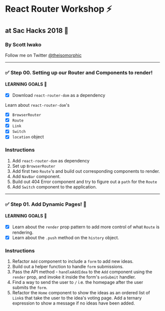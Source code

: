 # React Router Workshop ⚡️

## at Sac Hacks 2018 🚀

### By Scott Iwako

Follow me on Twitter [@theisomorphic](https://twitter.com/theisomorphic)

---

### ✅ Step 00. Setting up our Router and Components to render!

#### LEARNING GOALS 🥅

- [x] Download `react-router-dom` as a dependency

Learn about `react-router-dom`'s

- [x] `BrowserRouter`
- [x] `Route`
- [x] `Link`
- [x] `Switch`
- [x] `location` object

### Instructions

1. Add `react-router-dom` as dependency
2. Set up `BrowserRouter`
3. Add first two `Route`'s and build out corresponding components to render.
4. Add `NavBar` component.
5. Build out 404 Error component and try to figure out a `path` for the `Route`
6. Add `Switch` component to the application.

---

### ✅ Step 01. Add Dynamic Pages! 🚀

#### LEARNING GOALS 🥅

- [x] Learn about the `render` prop pattern to add more control of what `Route` is rendering.
- [x] Learn about the `.push` method on the `history` object.

### Instructions

1. Refactor `Add` component to include a `form` to add new ideas.
2. Build out a helper function to handle `form` submissions.
3. Pass the API method - `handleAddIdea` to the `Add` component using the `render` prop, and invoke it inside the form's `onSubmit` handler.
4. Find a way to send the user to `/` i.e. the homepage after the user submits the `form`.
5. Refactor the `Home` component to show the ideas as an ordered list of `Link`s that take the user to the idea's voting page. Add a ternary expression to show a message if no ideas have been added.
